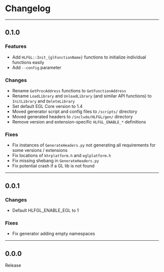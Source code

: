 # Changelog

---

## 0.1.0

### Features

* Add `HLFGL::Init_{glFunctionName}` functions to initialize individual functions easily
* Add `--config` parameter 

### Changes

* Rename `GetProcAddress` functions to `GetFunctionAddress`
* Rename `LoadLibrary` and `UnloadLibrary` (and similar API functions) to `InitLibrary` and `DeleteLibrary`
* Set default EGL Core version to 1.4
* Moved generator script and config files to `/scripts/` directory
* Moved generated headers to `/include/HLFGL/gen/` directory
* Remove version and extension-specific `HLFGL_ENABLE_*` definitions

### Fixes

* Fix instances of `GenerateHeaders.py` not generating all requirements for some versions / extensions
* Fix locations of `khrplatform.h` and `eglplatform.h`
* Fix missing shebang in `GenerateHeaders.py`
* Fix potential crash if a GL lib is not found

---

## 0.0.1

### Changes

* Default HLFGL_ENABLE_EGL to 1

### Fixes

* Fix generator adding empty namespaces

---

## 0.0.0

Release